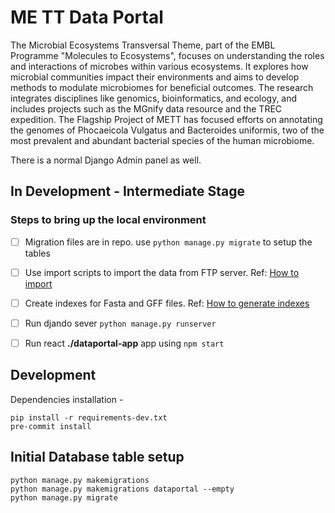 # ME TT Data Portal
The Microbial Ecosystems Transversal Theme, part of the EMBL Programme "Molecules to Ecosystems", focuses on understanding the roles and interactions of microbes within various ecosystems. 
It explores how microbial communities impact their environments and aims to develop methods to modulate microbiomes for beneficial outcomes. 
The research integrates disciplines like genomics, bioinformatics, and ecology, and includes projects such as the MGnify data resource and the TREC expedition. 
The Flagship Project of METT has focused efforts on annotating the genomes of Phocaeicola Vulgatus and Bacteroides uniformis, 
two of the most prevalent and abundant bacterial species of the human microbiome.

There is a normal Django Admin panel as well.


## In Development - Intermediate Stage 

### Steps to bring up the local environment 
- [ ] Migration files are in repo. use ```python manage.py migrate``` to setup the tables
- [ ] Use import scripts to import the data from FTP server. Ref: [How to import](./data-generators/import-scripts/README.md)
- [ ] Create indexes for Fasta and GFF files. Ref: [How to generate indexes](./data-generators/index-scripts/README.md)
- [ ] Run djando sever ```python manage.py runserver```
- [ ] Run react **./dataportal-app** app using ```npm start```


## Development
Dependencies installation -
```shell
pip install -r requirements-dev.txt
pre-commit install
```

## Initial Database table setup
```shell
python manage.py makemigrations
python manage.py makemigrations dataportal --empty
python manage.py migrate

```
